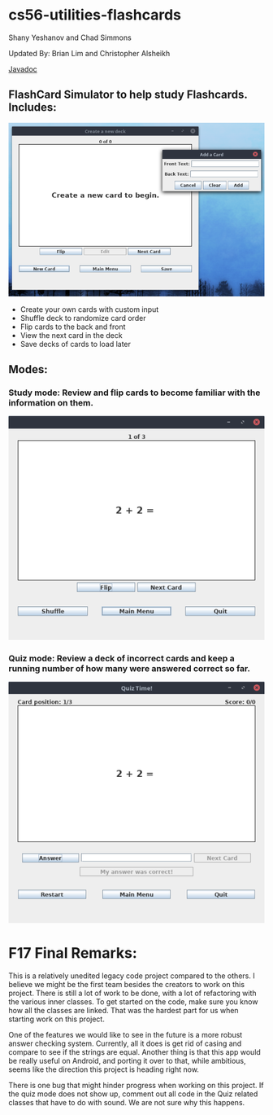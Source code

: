 # cs56-utilities-flashcards

Shany Yeshanov and Chad Simmons

Updated By: Brian Lim and Christopher Alsheikh

[Javadoc](https://christopheralsheikh.github.io/cs56-utilities-flashcards/javadoc/index.html)

## FlashCard Simulator to help study Flashcards. Includes:

![Menu Screenshot](media/CreateDeck.png "Create a Deck Menu screenshot")

- Create your own cards with custom input
- Shuffle deck to randomize card order
- Flip cards to the back and front
- View the next card in the deck
- Save decks of cards to load later

## Modes:
### Study mode: Review and flip cards to become familiar with the information on them.
![Study Screenshot](media/Study.png "Quiz Menu")

### Quiz mode: Review a deck of incorrect cards and keep a running number of how many were answered correct so far.
![Quiz Screenshot](media/Quiz.png "Study Menu")


# F17 Final Remarks:
This is a relatively unedited legacy code project compared to the others. I believe we might be the first team besides the creators to work on this project. There is still a lot of work to be done, with a lot of refactoring with the various inner classes. To get started on the code, make sure you know how all the classes are linked. That was the hardest part for us when starting work on this project.

One of the features we would like to see in the future is a more robust answer checking system. Currently, all it does is get rid of casing and compare to see if the strings are equal. Another thing is that this app would be really useful on Android, and porting it over to that, while ambitious, seems like the direction this project is heading right now.

There is one bug that might hinder progress when working on this project. If the quiz mode does not show up, comment out all code in the Quiz related classes that have to do with sound. We are not sure why this happens.

